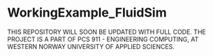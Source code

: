 # WorkingExample_FluidSim



THIS REPOSITORY WILL SOON BE UPDATED WITH FULL CODE. THE PROJECT IS A PART OF PCS 911 - ENGINEERING COMPUTING, AT WESTERN NORWAY UNIVERSITY OF APPLIED SCIENCES.
